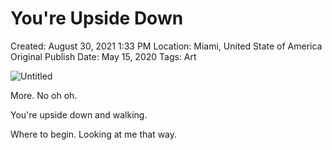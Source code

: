 # You're Upside Down

Created: August 30, 2021 1:33 PM
Location: Miami, United State of America
Original Publish Date: May 15, 2020
Tags: Art

![Untitled](athenaeum/notion-import/writing/Writing%208e79ce15b0f5476c8359f01b8daaa835/Blogs%20b243d8016e094db7a64e51a987b86d99/sebastianscholl%20com%208a3e8a39a31447d1b19ff195488f3ac5/You're%20Upside%20Down%20e36fad9f9d614b4694079ca5c6143c7d/Untitled.png)

More. No oh oh.

You're upside down and walking.

Where to begin. Looking at me that way.